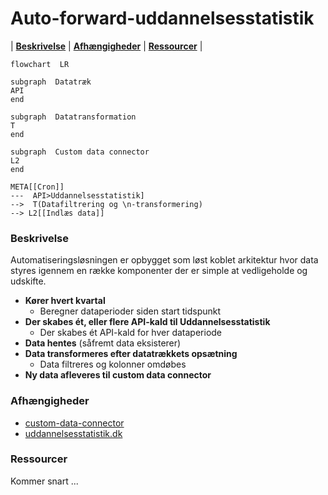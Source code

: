 # Auto-forward-uddannelsesstatistik
|  [**Beskrivelse**](#beskrivelse)  |  [**Afhængigheder**](#afh%C3%A6ngigheder)  |  [**Ressourcer**](#Ressourcer)   |

```mermaid
flowchart  LR

subgraph  Datatræk
API
end

subgraph  Datatransformation
T
end

subgraph  Custom data connector
L2
end

META[[Cron]]
---  API>Uddannelsesstatistik]
-->  T(Datafiltrering og \n-transformering)
--> L2[[Indlæs data]]
```
### Beskrivelse

Automatiseringsløsningen er opbygget som løst koblet arkitektur hvor data styres igennem en række komponenter der er simple at vedligeholde og udskifte. 

- **Kører hvert kvartal** 
	- Beregner dataperioder siden start tidspunkt
- **Der skabes ét, eller flere API-kald til Uddannelsesstatistik**
	- Der skabes ét API-kald for hver dataperiode
- **Data hentes** (såfremt data eksisterer)
- **Data transformeres efter datatrækkets opsætning**
	- Data filtreres og kolonner omdøbes
- **Ny data afleveres til custom data connector** 

### Afhængigheder
* [custom-data-connector](https://github.com/Randers-Kommune-Digitalisering/custom-data-connector)
* [uddannelsesstatistik.dk](https://uddannelsesstatistik.dk)

### Ressourcer
Kommer snart ...
